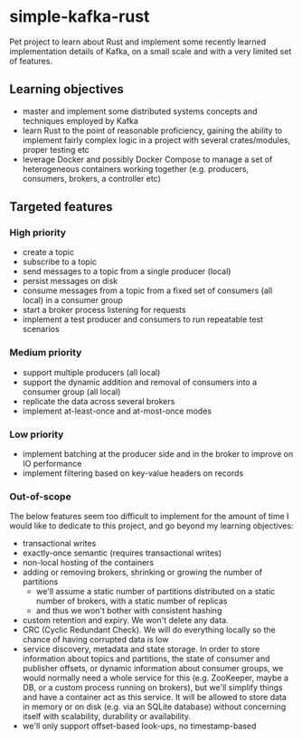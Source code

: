 # simple-kafka-rust
Pet project to learn about Rust and implement some recently learned implementation details of Kafka, on a small scale and with a very limited set of features.

## Learning objectives
- master and implement some distributed systems concepts and techniques employed by Kafka
- learn Rust to the point of reasonable proficiency, gaining the ability to implement fairly complex logic in a project with several crates/modules, proper testing etc
- leverage Docker and possibly Docker Compose to manage a set of heterogeneous containers working together (e.g. producers, consumers, brokers, a controller etc)

## Targeted features

### High priority
- create a topic
- subscribe to a topic
- send messages to a topic from a single producer (local)
- persist messages on disk
- consume messages from a topic from a fixed set of consumers (all local) in a consumer group
- start a broker process listening for requests
- implement a test producer and consumers to run repeatable test scenarios

### Medium priority
- support multiple producers (all local)
- support the dynamic addition and removal of consumers into a consumer group (all local)
- replicate the data across several brokers
- implement at-least-once and at-most-once modes

### Low priority
- implement batching at the producer side and in the broker to improve on IO performance
- implement filtering based on key-value headers on records

### Out-of-scope
The below features seem too difficult to implement for the amount of time I would like to dedicate to this project, and go beyond my learning objectives:
- transactional writes
- exactly-once semantic (requires transactional writes)
- non-local hosting of the containers
- adding or removing brokers, shrinking or growing the number of partitions
  - we'll assume a static number of partitions distributed on a static number of brokers, with a static number of replicas
  - and thus we won't bother with consistent hashing
- custom retention and expiry. We won't delete any data.
- CRC (Cyclic Redundant Check). We will do everything locally so the chance of having corrupted data is low
- service discovery, metadata and state storage. In order to store information about topics and partitions, the state of consumer and publisher offsets, or dynamic information
  about consumer groups, we would normally need a whole service for this (e.g. ZooKeeper, maybe a DB, or a custom process running on brokers), but we'll simplify things and have 
  a container act as this service. It will be allowed to store data in memory or on disk (e.g. via an SQLite database) without concerning itself with scalability, durability or
  availability.
- we'll only support offset-based look-ups, no timestamp-based